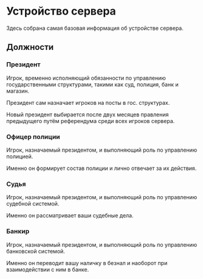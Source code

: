 # Устройство сервера

Здесь собрана самая базовая информация об устройстве сервера.

## Должности

### Президент

Игрок, временно исполняющий обязанности по управлению государственными структурами, такими как суд, полиция, банк и магазин. 

Президент сам назначает игроков на посты в гос. структурах.

Новый президент выбирается после двух месяцев правления предыдущего путём референдума среди всех игроков сервера. 

### Офицер полиции

Игрок, назначаемый президентом, и выполняющий роль по управлению полицией. 

Именно он формирует состав полиции и лично отвечает за их действия.

### Судья

Игрок, назначаемый президентом, и выполняющий роль по управлению судебной системой.

Именно он рассматривает ваши судебные дела.

### Банкир

Игрок, назначаемый президентом, и выполняющий роль по управлению банковской системой. 

Именно он переводит вашу наличку в безнал и наоборот при взаимодействии с ним в банке.
